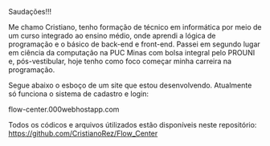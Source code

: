 Saudações!!!

Me chamo Cristiano, tenho formação de técnico em informática por meio de um curso integrado ao ensino médio, onde aprendi a lógica de programação e o básico de back-end e front-end. Passei em segundo lugar em ciência da computação na PUC Minas com bolsa integral pelo PROUNI e, pós-vestibular, hoje tenho como foco começar minha carreira na programação.

Segue abaixo o esboço de um site que estou desenvolvendo. Atualmente só funciona o sistema de cadastro e login:

flow-center.000webhostapp.com

Todos os códicos e arquivos útilizados estão disponíveis neste repositório: https://github.com/CristianoRez/Flow_Center
